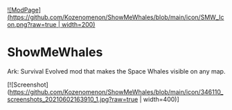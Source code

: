 [![ModPage](https://github.com/Kozenomenon/ShowMeWhales/blob/main/icon/SMW_Icon.png?raw=true | width=200)](https://steamcommunity.com/sharedfiles/filedetails/?id=2505754047) 
# ShowMeWhales
 Ark: Survival Evolved mod that makes the Space Whales visible on any map.

[![Screenshot](https://github.com/Kozenomenon/ShowMeWhales/blob/main/icon/346110_screenshots_20210602163910_1.jpg?raw=true | width=400)]